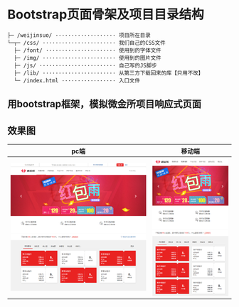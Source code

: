 # Bootstrap页面骨架及项目目录结构
```
├─ /weijinsuo/ ··················· 项目所在目录
└─┬─ /css/ ······················· 我们自己的CSS文件
  ├─ /font/ ······················ 使用到的字体文件
  ├─ /img/ ······················· 使用到的图片文件
  ├─ /js/ ························ 自己写的JS脚步
  ├─ /lib/ ······················· 从第三方下载回来的库【只用不改】
  └─ /index.html ················· 入口文件
```
## 用bootstrap框架，模拟微金所项目响应式页面

## 效果图
pc端|移动端|
------------ | ------------- 
![pc端][1]|![移动端][2]



[1]: img/pc.png
[2]: img/mobile.png


